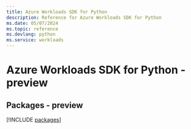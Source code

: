 ```yaml
---
title: Azure Workloads SDK for Python
description: Reference for Azure Workloads SDK for Python
ms.date: 05/07/2024
ms.topic: reference
ms.devlang: python
ms.service: workloads
---
```

# Azure Workloads SDK for Python - preview
## Packages - preview
[!INCLUDE [packages](workloads-index.md)]